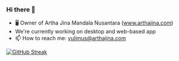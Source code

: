 ### Hi there 👋

- :desktop_computer: Owner of Artha Jina Mandala Nusantara (www.arthajina.com)
- We're currently working on desktop and web-based app
- 📫 How to reach me: yulimus@arthajina.com

[![GitHub Streak](https://github-readme-streak-stats.herokuapp.com/?user=Yulimus)](https://git.io/streak-stats)</br>

<!--
**Yulimus/Yulimus** is a ✨ _special_ ✨ repository because its `README.md` (this file) appears on your GitHub profile.

Here are some ideas to get you started:

- 🔭 I’m currently working on ...
- 🌱 I’m currently learning ...
- 👯 I’m looking to collaborate on ...
- 🤔 I’m looking for help with ...
- 💬 Ask me about ...
- 📫 How to reach me: ...
- 😄 Pronouns: ...
- ⚡ Fun fact: ...
-->
